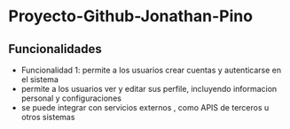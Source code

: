 # Proyecto-Github-Jonathan-Pino
## Funcionalidades

- Funcionalidad 1: permite a los usuarios crear cuentas y autenticarse en el sistema
- permite a los usuarios ver y editar sus perfile, incluyendo informacion personal y configuraciones
- se puede integrar con servicios externos , como APIS  de terceros u otros sistemas 
